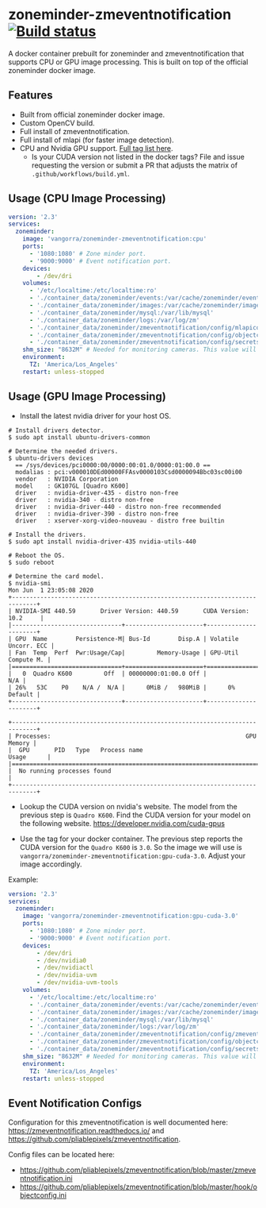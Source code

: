 # zoneminder-zmeventnotification [![Build status](https://github.com/vangorra/zoneminder-zmeventnotification/workflows/Build/badge.svg?branch=master)](https://github.com/vangorra/zoneminder-zmeventnotification/actions?workflow=Build)
A docker container prebuilt for zoneminder and zmeventnotification that supports CPU or GPU image processing. This is built on top of the official zoneminder docker image.

## Features

- Built from official zoneminder docker image.
- Custom OpenCV build.
- Full install of zmeventnotification.
- Full install of mlapi (for faster image detection).
- CPU and Nvidia GPU support. [Full tag list here](https://hub.docker.com/repository/docker/vangorra/zoneminder-zmeventnotification/tags).
  - Is your CUDA version not listed in the docker tags? File and issue requesting the version or submit a PR that adjusts the matrix of `.github/workflows/build.yml`.

## Usage (CPU Image Processing) 
```yaml
version: '2.3'
services:
  zoneminder:
    image: 'vangorra/zoneminder-zmeventnotification:cpu'
    ports:
      - '1080:1080' # Zone minder port.
      - '9000:9000' # Event notification port.
    devices:
        - /dev/dri
    volumes:
      - '/etc/localtime:/etc/localtime:ro'
      - './container_data/zoneminder/events:/var/cache/zoneminder/events'
      - './container_data/zoneminder/images:/var/cache/zoneminder/images'
      - './container_data/zoneminder/mysql:/var/lib/mysql'
      - './container_data/zoneminder/logs:/var/log/zm'
      - './container_data/zoneminder/zmeventnotification/config/mlapiconfig.ini:/etc/zm/mlapiconfig.ini:ro'      - './container_data/zoneminder/zmeventnotification/config/zmeventnotification.ini:/etc/zm/zmeventnotification.ini:ro'
      - './container_data/zoneminder/zmeventnotification/config/objectconfig.ini:/etc/zm/objectconfig.ini:ro'
      - './container_data/zoneminder/zmeventnotification/config/secrets.ini:/etc/zm/secrets.ini:ro'
    shm_size: "8632M" # Needed for monitoring cameras. This value will vary depending on your setup and cameras.
    environment:
      TZ: 'America/Los_Angeles'
    restart: unless-stopped
```

## Usage (GPU Image Processing)
- Install the latest nvidia driver for your host OS.
```
# Install drivers detector.
$ sudo apt install ubuntu-drivers-common

# Determine the needed drivers.
$ ubuntu-drivers devices
  == /sys/devices/pci0000:00/0000:00:01.0/0000:01:00.0 ==
  modalias : pci:v000010DEd00000FFAsv0000103Csd0000094Bbc03sc00i00
  vendor   : NVIDIA Corporation
  model    : GK107GL [Quadro K600]
  driver   : nvidia-driver-435 - distro non-free
  driver   : nvidia-340 - distro non-free
  driver   : nvidia-driver-440 - distro non-free recommended
  driver   : nvidia-driver-390 - distro non-free
  driver   : xserver-xorg-video-nouveau - distro free builtin

# Install the drivers.
$ sudo apt install nvidia-driver-435 nvidia-utils-440

# Reboot the OS.
$ sudo reboot

# Determine the card model.
$ nvidia-smi 
Mon Jun  1 23:05:08 2020       
+-----------------------------------------------------------------------------+
| NVIDIA-SMI 440.59       Driver Version: 440.59       CUDA Version: 10.2     |
|-------------------------------+----------------------+----------------------+
| GPU  Name        Persistence-M| Bus-Id        Disp.A | Volatile Uncorr. ECC |
| Fan  Temp  Perf  Pwr:Usage/Cap|         Memory-Usage | GPU-Util  Compute M. |
|===============================+======================+======================|
|   0  Quadro K600         Off  | 00000000:01:00.0 Off |                  N/A |
| 26%   53C    P0    N/A /  N/A |      0MiB /   980MiB |      0%      Default |
+-------------------------------+----------------------+----------------------+
                                                                               
+-----------------------------------------------------------------------------+
| Processes:                                                       GPU Memory |
|  GPU       PID   Type   Process name                             Usage      |
|=============================================================================|
|  No running processes found                                                 |
+-----------------------------------------------------------------------------+
```

- Lookup the CUDA version on nvidia's website.
The model from the previous step is `Quadro K600`. Find the CUDA version for your model on the following website.
https://developer.nvidia.com/cuda-gpus

- Use the tag for your docker container.
The previous step reports the CUDA version for the `Quadro K600` is `3.0`. So the image we will use is `vangorra/zoneminder-zmeventnotification:gpu-cuda-3.0`.
Adjust your image accordingly.

Example:
```yaml
version: '2.3'
services:
  zoneminder:
    image: 'vangorra/zoneminder-zmeventnotification:gpu-cuda-3.0'
    ports:
      - '1080:1080' # Zone minder port.
      - '9000:9000' # Event notification port.
    devices:
        - /dev/dri
        - /dev/nvidia0
        - /dev/nvidiactl
        - /dev/nvidia-uvm
        - /dev/nvidia-uvm-tools
    volumes:
      - '/etc/localtime:/etc/localtime:ro'
      - './container_data/zoneminder/events:/var/cache/zoneminder/events'
      - './container_data/zoneminder/images:/var/cache/zoneminder/images'
      - './container_data/zoneminder/mysql:/var/lib/mysql'
      - './container_data/zoneminder/logs:/var/log/zm'
      - './container_data/zoneminder/zmeventnotification/config/zmeventnotification.ini:/etc/zm/zmeventnotification.ini:ro'
      - './container_data/zoneminder/zmeventnotification/config/objectconfig.ini:/etc/zm/objectconfig.ini:ro'
      - './container_data/zoneminder/zmeventnotification/config/secrets.ini:/etc/zm/secrets.ini:ro'
    shm_size: "8632M" # Needed for monitoring cameras. This value will vary depending on your setup and cameras.
    environment:
      TZ: 'America/Los_Angeles'
    restart: unless-stopped
```

## Event Notification Configs
Configuration for this zmeventnotification is well documented here: https://zmeventnotification.readthedocs.io/ and https://github.com/pliablepixels/zmeventnotification.

Config files can be located here:
- https://github.com/pliablepixels/zmeventnotification/blob/master/zmeventnotification.ini
- https://github.com/pliablepixels/zmeventnotification/blob/master/hook/objectconfig.ini
